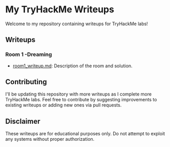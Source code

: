 # My TryHackMe Writeups

Welcome to my repository containing writeups for TryHackMe labs!

## Writeups

### Room 1 -Dreaming

- [room1_writeup.md](Dreaming-writeup.md): Description of the room and solution.


<!-- Add more rooms as needed -->

## Contributing

I'll be updating this repository with more writeups as I complete more TryHackMe labs. Feel free to contribute by suggesting improvements to existing writeups or adding new ones via pull requests.

## Disclaimer

These writeups are for educational purposes only. Do not attempt to exploit any systems without proper authorization.
